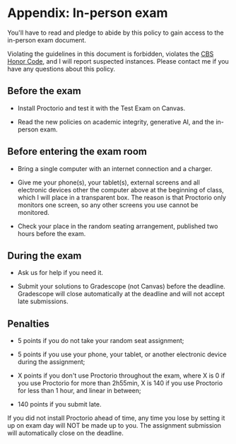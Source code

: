 # Appendix: In-person exam

You'll have to read and pledge to abide by this policy to gain access to the in-person exam document.

Violating the guidelines in this document is forbidden, violates the [CBS Honor Code](https://students.business.columbia.edu/office-of-student-affairs/academic-advising-and-student-success/academic-integrity), and I will report suspected instances. Please contact me if you have any questions about this policy.

## Before the exam

- Install Proctorio and test it with the Test Exam on Canvas.

- Read the new policies on academic integrity, generative AI, and the in-person exam.

## Before entering the exam room

- Bring a single computer with an internet connection and a charger.

- Give me your phone(s), your tablet(s), external screens and all electronic devices other the computer above at the beginning of class, which I will place in a transparent box. The reason is that Proctorio only monitors one screen, so any other screens you use cannot be monitored.

- Check your place in the random seating arrangement, published two hours before the exam.

## During the exam

- Ask us for help if you need it.

- Submit your solutions to Gradescope (not Canvas) before the deadline. Gradescope will close automatically at the deadline and will not accept late submissions.

## Penalties

- 5 points if you do not take your random seat assignment;

- 5 points if you use your phone, your tablet, or another electronic device during the assignment;

- X points if you don't use Proctorio throughout the exam, where X is 0 if you use Proctorio for more than 2h55min, X is 140 if you use Proctorio for less than 1 hour, and linear in between;

- 140 points if you submit late.

If you did not install Proctorio ahead of time, any time you lose by setting it up on exam day will NOT be made up to you. The assignment submission will automatically close on the deadline.
